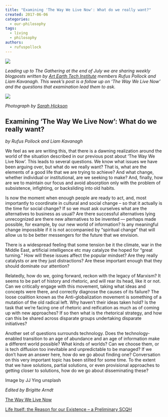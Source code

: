```yaml
---
title: "Examining 'The Way We Live Now': What do we really want?"
created: 2017-06-06
categories: 
  - our-philosophy
tags: 
  - living
  - philosophy
authors: 
  - rufuspollock
---
```


![](/assets/images/Examining-‘The-Way-We-Live-Now-What-do-we-really-want-1024x576.png)

_Leading up to The Gathering at the end of July we are sharing weekly blogposts written by [Art Earth Tech Institute](https://artearthtech.com/institute/) members Rufus Pollock and Liam Kavanagh. This week’s post is a follow up on ‘The Way We Live Now’ and the questions that examination lead them to ask._

![](/assets/images/examining_twwl.jpg)

_Photograph by [Sarah Hickson](https://sarahhickson.shootproof.com/)_

## Examining ‘The Way We Live Now’: What do we really want?

_by Rufus Pollock and Liam Kavanagh_

We feel as we are writing this, that there is a dawning realization around the world of the situation described in our previous post about ‘The Way We Live Now’. This leads to several questions. We know what issues we have been arguing over, but what do we really want? That is, what are the elements of a good life that we are trying to achieve? And what change, whether individual or institutional, are we seeking to make? And, finally, how are we to maintain our focus and avoid absorption only with the problem of subsistence, infighting, or backsliding into old habits.

Is now the moment when enough people are ready to act, and, most importantly to coordinate in cultural and social change – so that it actually is the time for social change? If so we must ask ourselves what are the alternatives to business as usual? Are there successful alternatives lying unrecognized are there new alternatives to be invented — perhaps made possible, for example, by our new world of information? Is any meaningful change impossible if it is not accompanied by “spiritual change” that will allow us to be better messengers for the future that we envision.

There is a widespread feeling that some tension be it the climate, war in the Middle East, artificial intelligence etc may catalyze the hoped for “great turning.” How will these issues affect the popular mindset? Are they really catalysts or are they just distractions? Are these important enough that they should dominate our attention?

Relatedly, how do we, going forward, reckon with the legacy of Marxism? It seems to be part of history and rhetoric, and will rear its head, like it or not. Can we critically engage with this movement, taking what ideas and concepts were there, and correctly diagnose the causes of its failure? The loose coalition known as the Anti-globalization movement is something of a mutation of the old radical left. Why haven’t their ideas taken hold? Is the task that we’re facing one of rhetoric and reification as much as of coming up with new approaches? If so then what is the rhetorical strategy, and how can this be shared across disparate groups undertaking disparate initiatives?

Another set of questions surrounds technology. Does the technology-enabled transition to an age of abundance and an age of information make a different world possible? What kinds of worlds? Can we choose them, or is tech diffusion too inevitable and unpredictable to be managed? If we don’t have an answer here, how do we go about finding one? Conversation on this very important topic has been stilted for some time. To the extent that we have solutions, partial solutions, or even provisional approaches to getting closer to solutions, how do we go about disseminating these?

Image by JJ Ying unsplash

_Edited by Brigitte Arndt_

[The Way We Live Now](https://lifeitself.org/2017/05/31/the-way-we-live-now/)

[Life Itself: the Reason for our Existence – a Preliminary SCQH](https://lifeitself.org/2017/04/20/logic-of-our-purpose-and-reason-for-our-existence-scqh/)
